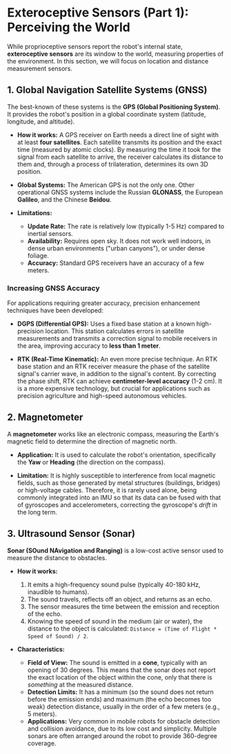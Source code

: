 # Exteroceptive Sensors (Part 1): Perceiving the World

While proprioceptive sensors report the robot's internal state, **exteroceptive sensors** are its window to the world, measuring properties of the environment. In this section, we will focus on location and distance measurement sensors.

## 1. Global Navigation Satellite Systems (GNSS)

The best-known of these systems is the **GPS (Global Positioning System)**. It provides the robot's position in a global coordinate system (latitude, longitude, and altitude).

-   **How it works:** A GPS receiver on Earth needs a direct line of sight with at least **four satellites**. Each satellite transmits its position and the exact time (measured by atomic clocks). By measuring the time it took for the signal from each satellite to arrive, the receiver calculates its distance to them and, through a process of trilateration, determines its own 3D position.

-   **Global Systems:** The American GPS is not the only one. Other operational GNSS systems include the Russian **GLONASS**, the European **Galileo**, and the Chinese **Beidou**.

-   **Limitations:**
    -   **Update Rate:** The rate is relatively low (typically 1-5 Hz) compared to inertial sensors.
    -   **Availability:** Requires open sky. It does not work well indoors, in dense urban environments ("urban canyons"), or under dense foliage.
    -   **Accuracy:** Standard GPS receivers have an accuracy of a few meters.

### Increasing GNSS Accuracy

For applications requiring greater accuracy, precision enhancement techniques have been developed:

-   **DGPS (Differential GPS):** Uses a fixed base station at a known high-precision location. This station calculates errors in satellite measurements and transmits a correction signal to mobile receivers in the area, improving accuracy to **less than 1 meter**.

-   **RTK (Real-Time Kinematic):** An even more precise technique. An RTK base station and an RTK receiver measure the phase of the satellite signal's carrier wave, in addition to the signal's content. By correcting the phase shift, RTK can achieve **centimeter-level accuracy** (1-2 cm). It is a more expensive technology, but crucial for applications such as precision agriculture and high-speed autonomous vehicles.

## 2. Magnetometer

A **magnetometer** works like an electronic compass, measuring the Earth's magnetic field to determine the direction of magnetic north.

-   **Application:** It is used to calculate the robot's orientation, specifically the **Yaw** or **Heading** (the direction on the compass).

-   **Limitation:** It is highly susceptible to interference from local magnetic fields, such as those generated by metal structures (buildings, bridges) or high-voltage cables. Therefore, it is rarely used alone, being commonly integrated into an IMU so that its data can be fused with that of gyroscopes and accelerometers, correcting the gyroscope's *drift* in the long term.

## 3. Ultrasound Sensor (Sonar)

**Sonar (SOund NAvigation and Ranging)** is a low-cost active sensor used to measure the distance to obstacles.

-   **How it works:**
    1.  It emits a high-frequency sound pulse (typically 40-180 kHz, inaudible to humans).
    2.  The sound travels, reflects off an object, and returns as an echo.
    3.  The sensor measures the time between the emission and reception of the echo.
    4.  Knowing the speed of sound in the medium (air or water), the distance to the object is calculated: `Distance = (Time of Flight * Speed of Sound) / 2`.

-   **Characteristics:**
    -   **Field of View:** The sound is emitted in a **cone**, typically with an opening of 30 degrees. This means that the sonar does not report the exact location of the object within the cone, only that there is *something* at the measured distance.
    -   **Detection Limits:** It has a minimum (so the sound does not return before the emission ends) and maximum (the echo becomes too weak) detection distance, usually in the order of a few meters (e.g., 5 meters).
    -   **Applications:** Very common in mobile robots for obstacle detection and collision avoidance, due to its low cost and simplicity. Multiple sonars are often arranged around the robot to provide 360-degree coverage.

